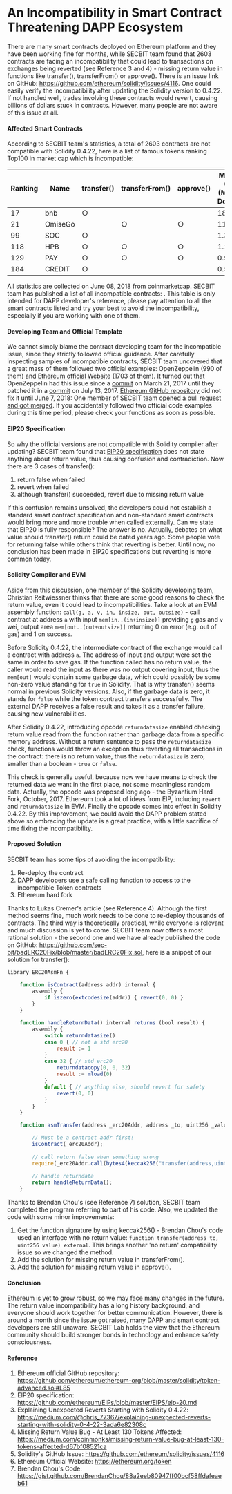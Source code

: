 # An Incompatibility in Smart Contract Threatening DAPP Ecosystem

There are many smart contracts deployed on Ethereum platform and they have been working fine for months, while SECBIT team found that 2603 contracts are facing an incompatibility that could lead to transactions on exchanges being reverted (see Reference 3 and 4) - missing return value in functions like transfer(), transferFrom() or approve(). There is an issue link on GitHub: https://github.com/ethereum/solidity/issues/4116. One could easily verify the incompatibility after updating the Solidity version to 0.4.22. If not handled well, trades involving these contracts would revert, causing billions of dollars stuck in contracts. However, many people are not aware of this issue at all.

#### Affected Smart Contracts

According to SECBIT team's statistics, a total of 2603 contracts are not compatible with Solidity 0.4.22, here is a list of famous tokens ranking Top100 in market cap which is incompatible:

| Ranking | Name    | transfer() | transferFrom() | approve() | Market Cap (Million Dollars) |
| ------- | ------- | ---------- | -------------- | --------- | ---------------------------- |
| 17      | bnb     | ○          |                |           | 18.54                        |
| 21      | OmiseGo |            | ○              | ○         | 11.65                        |
| 99      | SOC     | ○          |                |           | 1.39                         |
| 118     | HPB     | ○          | ○              | ○         | 1.11                         |
| 129     | PAY     | ○          | ○              | ○         | 0.96                         |
| 184     | CREDIT  | ○          |                |           | 0.59                         |

All statistics are collected on June 08, 2018 from coinmarketcap. SECBIT team has published a list of all incompatible contracts: . This table is only intended for DAPP developer's reference, please pay attention to all the smart contracts listed and try your best to avoid the incompatibility, especially if you are working with one of them.

#### Developing Team and Official Template

We cannot simply blame the contract developing team for the incompatible issue, since they strictly followed official guidance. After carefully inspecting samples of incompatible contracts, SECBIT team uncovered that a great mass of them followed two official examples: OpenZeppelin (990 of them) and [Ethereum official Website](https://ethereum.org/token) (1703 of them). It turned out that OpenZeppelin had this issue since a [commit](https://github.com/OpenZeppelin/openzeppelin-solidity/blob/52120a8c428de5e34f157b7eaed16d38f3029e66/contracts/token/BasicToken.sol) on March 21, 2017 until they patched it in a [commit](https://github.com/OpenZeppelin/openzeppelin-solidity/commit/6331dd125d8e8429480b2630f49781f3e1ed49cd) on July 13, 2017. [Ethereum GitHub repository](https://github.com/ethereum/ethereum-org/blob/master/solidity/token-advanced.sol) did not fix it until June 7, 2018: One member of SECBIT team [opened a pull request and got merged](https://github.com/ethereum/ethereum-org/commits/master/solidity/token-advanced.sol). If you accidentally followed two official code examples during this time period, please check your functions as soon as possible.

#### EIP20 Specification

So why the official versions are not compatible with Solidity compiler after updating? SECBIT team found that [EIP20 specification](https://github.com/ethereum/EIPs/blob/master/EIPS/eip-20.md#transfer) does not state anything about return value, thus causing confusion and contradiction. Now there are 3 cases of transfer(): 

1. return false when failed
2. revert when failed
3. although transfer() succeeded, revert due to missing return value

If this confusion remains unsolved, the developers could not establish a standard smart contract specification and non-standard smart contracts would bring more and more trouble when called externally. Can we state that EIP20 is fully responsible? The answer is no. Actually, debates on what value should transfer() return could be dated years ago. Some people vote for returning false while others think that reverting is better. Until now, no conclusion has been made in EIP20 specifications but reverting is more common today.

#### Solidity Compiler and EVM

Aside from this discussion, one member of the Solidity developing team, Christian Reitwiessner thinks that there are some good reasons to check the return value, even it could lead to incompatibilities. Take a look at an EVM assembly function: `call(g, a, v, in, insize, out, outsize)` - call contract at address `a` with input `mem[in..(in+insize)]` providing `g` gas and `v` wei, output area `mem[out..(out+outsize)]` returning 0 on error (e.g. out of gas) and 1 on success.

Before Solidity 0.4.22, the intermediate contract of the exchange would call a contract with address `a`. The address of input and output were set the same in order to save gas. If the function called has no return value, the caller would read the input as there was no output covering input, thus the `mem[out]` would contain some garbage data, which could possibly be some non-zero value standing for `true` in Solidity. That is why transfer() seems normal in previous Solidity versions. Also, if the garbage data is zero, it stands for `false` while the token contract transfers successfully. The external DAPP receives a false result and takes it as a transfer failure, causing new vulnerabilities.

After Solidity 0.4.22, introducing opcode `returndatasize` enabled checking return value read from the function rather than garbage data from a specific memory address. Without a return sentence to pass the `returndatasize` check, functions would throw an exception thus reverting all transactions in the contract: there is no return value, thus the `returndatasize` is zero, smaller than a boolean - `true` or `false`.

This check is generally useful, because now we have means to check the returned data we want in the first place, not some meaningless random data. Actually, the opcode was proposed long ago - the Byzantium Hard Fork, October, 2017. Ethereum took a lot of ideas from EIP, including `revert` and `returndatasize` in EVM. Finally the opcode comes into effect in Solidity 0.4.22. By this improvement, we could avoid the DAPP problem stated above so embracing the update is a great practice, with a little sacrifice of time fixing the incompatibility.

#### Proposed Solution

SECBIT team has some tips of avoiding the incompatibility:

1. Re-deploy the contract
2. DAPP developers use a safe calling function to access to the incompatible Token contracts
3. Ethereum hard fork

Thanks to Lukas Cremer's article (see Reference 4). Although the first method seems fine, much work needs to be done to re-deploy thousands of contracts. The third way is theoretically practical, while everyone is relevant and much discussion is yet to come. SECBIT team now offers a most rational solution - the second one and we have already published the code on GitHub: https://github.com/sec-bit/badERC20Fix/blob/master/badERC20Fix.sol, here is a snippet of our solution for transfer():

```js
library ERC20AsmFn {

    function isContract(address addr) internal {
        assembly {
            if iszero(extcodesize(addr)) { revert(0, 0) }
        }
    }

    function handleReturnData() internal returns (bool result) {
        assembly {
            switch returndatasize()
            case 0 { // not a std erc20
                result := 1
            }
            case 32 { // std erc20
                returndatacopy(0, 0, 32)
                result := mload(0)
            }
            default { // anything else, should revert for safety
                revert(0, 0)
            }
        }
    }

    function asmTransfer(address _erc20Addr, address _to, uint256 _value) internal returns (bool result) {

        // Must be a contract addr first!
        isContract(_erc20Addr);
        
        // call return false when something wrong
        require(_erc20Addr.call(bytes4(keccak256("transfer(address,uint256)")), _to, _value));
        
        // handle returndata
        return handleReturnData();
    }
```

Thanks to Brendan Chou's (see Reference 7) solution, SECBIT team completed the program referring to part of his code. Also, we updated the code with some minor improvements:

1. Get the function signature by using keccak256() - Brendan Chou's code used an interface with no return value: `function transfer(address to, uint256 value) external`. This brings another 'no return' compatibility issue so we changed the method.
2. Add the solution for missing return value in transferFrom().
3. Add the solution for missing return value in approve().

#### Conclusion

Ethereum is yet to grow robust, so we may face many changes in the future. The return value incompatibility has a long history background, and everyone should work together for better communication. However, there is around a month since the issue got raised, many DAPP and smart contract developers are still unaware. SECBIT Lab holds the view that the Ethereum community should build stronger bonds in technology and enhance safety consciousness.

#### Reference

1. Ethereum official GitHub repository: https://github.com/ethereum/ethereum-org/blob/master/solidity/token-advanced.sol#L85
2. EIP20 specification: https://github.com/ethereum/EIPs/blob/master/EIPS/eip-20.md
3. Explaining Unexpected Reverts Starting with Solidity 0.4.22: <https://medium.com/@chris_77367/explaining-unexpected-reverts-starting-with-solidity-0-4-22-3ada6e82308c>
4. Missing Return Value Bug - At Least 130 Tokens Affected: https://medium.com/coinmonks/missing-return-value-bug-at-least-130-tokens-affected-d67bf08521ca
5. Solidity's GitHub Issue: https://github.com/ethereum/solidity/issues/4116
6. Ethereum Official Website: https://ethereum.org/token
7. Brendan Chou's Code: https://gist.github.com/BrendanChou/88a2eeb80947ff00bcf58ffdafeaeb61

